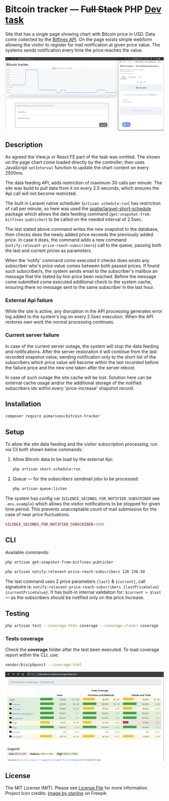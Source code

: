 # Bitcoin tracker &mdash; ~~Full  Stack~~ PHP [Dev task](https://docs.google.com/document/d/1lvhHeItZH1Y2PWA9ZLkQcbkIQ33tWHlnmuUOC4NG_z4/edit?usp=sharing)

Site that has a single page showing chart with Bitcoin price in USD. Data come collected by the [Bitfinex API](https://docs.bitfinex.com/v1/reference#rest-public-ticker). On the page exists simple webform allowing the visitor to register for mail notification at given price value. The systems sends notification every time the price reaches the value.

![Page-preview](page-screenshot.png)

## Description

As agreed the View.js or React FE part of the task was omitted. The shown on the page chart come loaded directly by the controller, then uses JavaScript `setInterval` function to update the chart content on every 2500ms.

The data feeding API, adds restriction of maximum 30 calls per minute. The site was build to pull data from it on every 2.5 seconds, which ensures the Api call will not become restricted. 

The built in Laravel native scheduler (`artisan schedule:run`) has restriction of call per minute, so here was used the [spatie/laravel-short-schedule](https://github.com/spatie/laravel-short-schedule) package which allows the data feeding command (`get:snapshot-from-bitfinex-pubticker`) to be called on the needed interval of 2.5sec.

The last stated above command writes the new snapshot to the database, then checks does the newly added price exceeds the previously added price. In case it does, the command adds a new command (`notify:relevant-price-reach-subscribers`) call to the queue, passing both the last and current prices as parameters.

When the 'notify' command come executed it checks does exists any subscriber who's price value comes between both passed prices. If found such subscriber/s, the system sends email to the subscriber's mailbox an message that the stated by him price been reached. Before the message come submitted come executed additional check to the system cache, ensuring there no message sent to the same subscriber in the last hour.

### External Api failure

While the site is active, any disruption in the API processing generates error log added to the system's log on every 2.5sec execution. When the API restores own work the normal processing continues.

### Current server failure

In case of the current server outage, the system will stop the data feeding and notifications. After the server restoration it will continue from the last recorded snapshot value, sending notification only to the short list of the subscribers which price value will become within the last recorded before the failure price and the new one taken after the server reboot.

In case of such outage the site cache will be lost. Solution here can be external cache usage and/or the additional storage of the notified subscribers ids within every 'price-increase' shapshot record. 

## Installation

```bash
composer require pimarinov/bitcoin-tracker
```

## Setup

To allow the site data feeding and the visitor subscription processing, run via Cli both shown below commands:

1. Allow Bitcoin data to be load by the external Api:

   ```bash
   php artisan short-schedule:run
   ```

2. Queue &mdash; for the subscribers sendmail jobs to be processed:

   ```bash
   php artisan queue:listen
   ```

The system has config var (`SILENCE_SECONDS_FOR_NOTIFIED_SUBSCRIBER` see `.env.example`) which allows the visitor notifications to be stopped for given time period. This prevents unacceptable count of mail submission for the case of near price fluctuations. 

```php
SILENCE_SECONDS_FOR_NOTIFIED_SUBSCRIBER=3600
```

## CLI

Available commands:

```bash
php artisan get:snapshot-from-bitfinex-pubticker
```

```bash
php artisan notify:relevant-price-reach-subscribers 120 236.50
```

The last command uses 2 price parameters `{last}` & `{current}`, call signatutre is: `notify:relevant-price-reach-subscribers {lastPriceValue} {currentPriceValue}`. It has built-in internal validation for: `$current > $last`&mdash; as the subscribers should be notified only on the price increase.

## Testing

```bash
php artisan test --coverage-html coverage --coverage-clover coverage
```

### Tests coverage

Check the **coverage** folder after the test been executed. To load coverage report within the CLI, use: 

```bash
vendor/bin/phpunit --coverage-html
```

![tests-coverage](tests-coverage-screenshot.png)

## License

The MIT License (MIT). Please see [License File](LICENSE.md) for more information. Project icon credits: <a href="https://www.freepik.com/free-vector/bitcoin-growth-green-chart-background_25022313.htm#page=3&query=bitcoin%20chart&position=0&from_view=keyword">Image by starline</a> on Freepik
